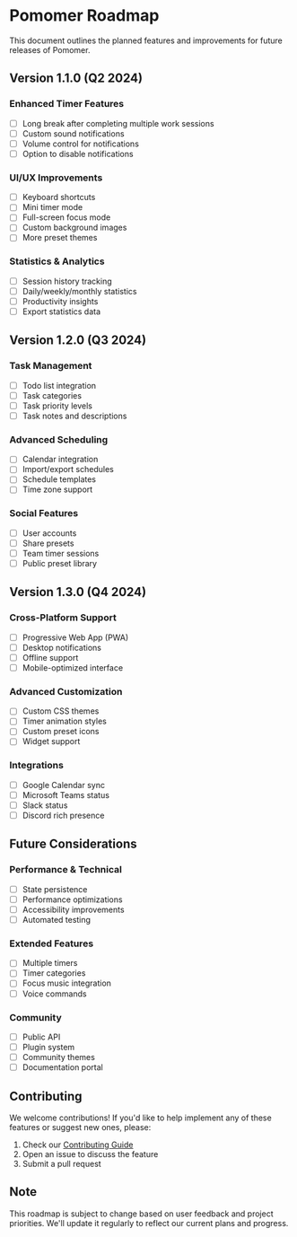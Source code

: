 # Pomomer Roadmap

This document outlines the planned features and improvements for future releases of Pomomer.

## Version 1.1.0 (Q2 2024)

### Enhanced Timer Features
- [ ] Long break after completing multiple work sessions
- [ ] Custom sound notifications
- [ ] Volume control for notifications
- [ ] Option to disable notifications

### UI/UX Improvements
- [ ] Keyboard shortcuts
- [ ] Mini timer mode
- [ ] Full-screen focus mode
- [ ] Custom background images
- [ ] More preset themes

### Statistics & Analytics
- [ ] Session history tracking
- [ ] Daily/weekly/monthly statistics
- [ ] Productivity insights
- [ ] Export statistics data

## Version 1.2.0 (Q3 2024)

### Task Management
- [ ] Todo list integration
- [ ] Task categories
- [ ] Task priority levels
- [ ] Task notes and descriptions

### Advanced Scheduling
- [ ] Calendar integration
- [ ] Import/export schedules
- [ ] Schedule templates
- [ ] Time zone support

### Social Features
- [ ] User accounts
- [ ] Share presets
- [ ] Team timer sessions
- [ ] Public preset library

## Version 1.3.0 (Q4 2024)

### Cross-Platform Support
- [ ] Progressive Web App (PWA)
- [ ] Desktop notifications
- [ ] Offline support
- [ ] Mobile-optimized interface

### Advanced Customization
- [ ] Custom CSS themes
- [ ] Timer animation styles
- [ ] Custom preset icons
- [ ] Widget support

### Integrations
- [ ] Google Calendar sync
- [ ] Microsoft Teams status
- [ ] Slack status
- [ ] Discord rich presence

## Future Considerations

### Performance & Technical
- [ ] State persistence
- [ ] Performance optimizations
- [ ] Accessibility improvements
- [ ] Automated testing

### Extended Features
- [ ] Multiple timers
- [ ] Timer categories
- [ ] Focus music integration
- [ ] Voice commands

### Community
- [ ] Public API
- [ ] Plugin system
- [ ] Community themes
- [ ] Documentation portal

## Contributing

We welcome contributions! If you'd like to help implement any of these features or suggest new ones, please:

1. Check our [Contributing Guide](CONTRIBUTING.md)
2. Open an issue to discuss the feature
3. Submit a pull request

## Note

This roadmap is subject to change based on user feedback and project priorities. We'll update it regularly to reflect our current plans and progress.